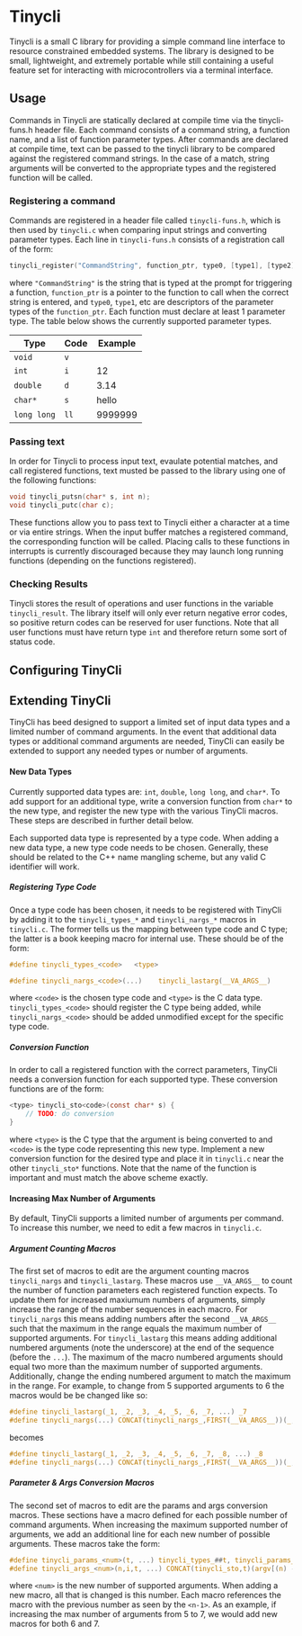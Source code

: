 # Tinycli

Tinycli is a small C library for providing a simple command line interface
to resource constrained embedded systems. The library is designed to be small,
lightweight, and extremely portable while still containing a useful feature
set for interacting with microcontrollers via a terminal interface.

## Usage

Commands in Tinycli are statically declared at compile time via the tinycli-funs.h
header file. Each command consists of a command string, a function name,
and a list of function parameter types. After commands are declared at compile
time, text can be passed to the tinycli library to be compared against the
registered command strings. In the case of a match, string arguments will
be converted to the appropriate types and the registered function will be
called.


### Registering a command
Commands are registered in a header file called `tinycli-funs.h`, which is then
used by `tinycli.c` when comparing input strings and converting parameter
types. Each line in `tinycli-funs.h` consists of a registration call of the
form:
```C
tinycli_register("CommandString", function_ptr, type0, [type1], [type2], ...)
```
where `"CommandString"` is the string that is typed at the prompt for
triggering a function, `function_ptr` is a pointer to the function to call
when the correct string is entered, and `type0`, `type1`, etc are
descriptors of the parameter types of the `function_ptr`. Each function must
declare at least 1 parameter type. The table below shows the currently
supported parameter types.

| Type        | Code | Example |
|-------------|------|---------|
| `void`      | `v`  |         |
| `int`       | `i`  | 12      |
| `double`    | `d`  | 3.14    |
| `char*`     | `s`  | hello   |
| `long long` | `ll` | 9999999 |

### Passing text
In order for Tinycli to process input text, evaulate potential matches, and
call registered functions, text musted be passed to the library using one of
the following functions:

```C
void tinycli_putsn(char* s, int n);
void tinycli_putc(char c);
```

These functions allow you to pass text to Tinycli either a character at a time
or via entire strings. When the input buffer matches a registered command,
the corresponding function will be called. Placing calls to these functions in
interrupts is currently discouraged because they may launch long running
functions (depending on the functions registered).

### Checking Results
Tinycli stores the result of operations and user functions in the variable
`tinycli_result`. The library itself will only ever return negative error
codes, so positive return codes can be reserved for user functions. Note that
all user functions must have return type `int` and therefore return some
sort of status code.

## Configuring TinyCli





## Extending TinyCli
TinyCli has beed designed to support a limited set of input data types and
a limited number of command arguments. In the event that additional data types
or additional command arguments are needed, TinyCli can easily be extended
to support any needed types or number of arguments.


#### New Data Types
Currently supported data types are: `int`, `double`, `long long`, and `char*`.
To add support for an additional type, write a conversion function from `char*`
to the new type, and register the new type with the various TinyCli macros.
These steps are described in further detail below.

Each supported data type is represented by a type code. When adding a new
data type, a new type code needs to be chosen. Generally, these should be
related to the C++ name mangling scheme, but any valid C identifier will
work.

##### Registering Type Code
Once a type code has been chosen, it needs to be registered with TinyCli by
adding it to the `tinycli_types_*` and `tinycli_nargs_*` macros in `tinycli.c`.
The former tells us the mapping between type code and C type; the latter
is a book keeping macro for internal use. These should be of the form:

```C
#define tinycli_types_<code>   <type>
```

```C
#define tinycli_nargs_<code>(...)    tinycli_lastarg(__VA_ARGS__)
```

where `<code>` is the chosen type code and `<type>` is the C data type.
`tinycli_types_<code>` should register the C type being added, while
`tinycli_nargs_<code>` should be added unmodified except for the specific
type code.


##### Conversion Function
In order to call a registered function with the correct parameters, TinyCli
needs a conversion function for each supported type. These conversion
functions are of the form:

```C
<type> tinycli_sto<code>(const char* s) {
    // TODO: do conversion
}
```

where `<type>` is the C type that the argument is being converted to and
`<code>` is the type code representing this new type. Implement a new
conversion function for the desired type and place it in `tinycli.c` near the
other `tinycli_sto*` functions. Note that the name of the function is
important and must match the above scheme exactly.


#### Increasing Max Number of Arguments
By default, TinyCli supports a limited number of arguments per command. To
increase this number, we need to edit a few macros in `tinycli.c`.

##### Argument Counting Macros
The first set of macros to edit are the argument counting macros
`tinycli_nargs` and `tinycli_lastarg`. These macros use `__VA_ARGS__` to count
the number of function parameters each registered function expects. To update
them for increased maxiumum numbers of arguments, simply increase the range
of the number sequences in each macro. For `tinycli_nargs` this means adding
numbers after the second `__VA_ARGS__` such that the maximum in the range
equals the maximum number of supported arguments. For `tinycli_lastarg` this
means adding additional numbered arguments (note the underscore) at the end
of the sequence (before the `...`). The maximum of the macro numbered arguments
should equal two more than the maximum number of supported arguments.
Additionally, change the ending numbered argument to match the maximum in
the range. For example, to change from 5 supported arguments to 6 the macros
would be be changed like so:

```C
#define tinycli_lastarg(_1, _2, _3, _4, _5, _6, _7, ...) _7
#define tinycli_nargs(...) CONCAT(tinycli_nargs_,FIRST(__VA_ARGS__))(_, ## __VA_ARGS__, 5, 4, 3, 2, 1, 0)
```
becomes
```C
#define tinycli_lastarg(_1, _2, _3, _4, _5, _6, _7, _8, ...) _8
#define tinycli_nargs(...) CONCAT(tinycli_nargs_,FIRST(__VA_ARGS__))(_, ## __VA_ARGS__, 6, 5, 4, 3, 2, 1, 0)
```


##### Parameter & Args Conversion Macros
The second set of macros to edit are the params and args conversion macros.
These sections have a macro defined for each possible number of command
arguments. When increasing the maximum supported number of arguments, we add
an additional line for each new number of possible arguments. These macros
take the form:

```C
#define tinycli_params_<num>(t, ...) tinycli_types_##t, tinycli_params_<num-1>(__VA_ARGS__)
#define tinycli_args_<num>(n,i,t, ...) CONCAT(tinycli_sto,t)(argv[(n) - ((i)-1)]), tinycli_args_<num-1>(n, i-1,__VA_ARGS__)
```

where `<num>` is the new number of supported arguments. When adding a
new macro, all that is changed is this number. Each macro references the macro
with the previous number as seen by the `<n-1>`. As an example, if increasing
the max number of arguments from 5 to 7, we would add new macros for both 6
and 7.



